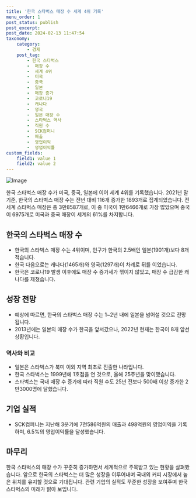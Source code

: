 ```yaml
---
title: '한국 스타벅스 매장 수 세계 4위 기록'
menu_order: 1
post_status: publish
post_excerpt: 
post_date: 2024-02-13 11:47:54
taxonomy:
    category:
        - 경제
    post_tag:
        - 한국 스타벅스
        -  매장 수
        -  세계 4위
        -  미국
        -  중국
        -  일본
        -  매장 증가
        -  코로나19
        -  캐나다
        -  영국
        -  일본 매장 수
        -  스타벅스 역사
        -  직원 수
        -  SCK컴퍼니
        -  매출
        -  영업이익
        -  영업이익률
custom_fields:
    field1: value 1
    field2: value 2
---
```


![Image](https://imgnews.pstatic.net/image/030/2024/02/12/0003180318_001_20240212193401123.png?type=w647)

한국 스타벅스 매장 수가 미국, 중국, 일본에 이어 세계 4위를 기록했습니다. 2021년 말 기준, 한국의 스타벅스 매장 수는 전년 대비 116개 증가한 1893개로 집계되었습니다. 전 세계 스타벅스 매장은 총 3만8587개로, 이 중 미국이 1만6466개로 가장 많았으며 중국이 6975개로 미국과 중국 매장이 세계의 61%를 차지합니다.
## 한국의 스타벅스 매장 수
- 한국의 스타벅스 매장 수는 4위이며, 인구가 한국의 2.5배인 일본(1901개)보다 8개 적습니다.
- 한국 다음으로는 캐나다(1465개)와 영국(1297개)이 차례로 뒤를 이었습니다.
- 한국은 코로나19 발생 이후에도 매장 수 증가세가 꺾이지 않았고, 매장 수 급감한 캐나다를 제쳤습니다.
## 성장 전망
- 예상에 따르면, 한국의 스타벅스 매장 수는 1~2년 내에 일본을 넘어설 것으로 전망됩니다.
- 2013년에는 일본의 매장 수가 한국을 앞서갔으나, 2022년 현재는 한국이 8개 앞선 상황입니다.
### 역사와 비교
- 일본은 스타벅스가 북미 이외 지역 최초로 진출한 나라입니다. 
- 한국 스타벅스는 1999년에 1호점을 연 것으로, 올해 25주년을 맞이했습니다.
- 스타벅스는 국내 매장 수 증가에 따라 직원 수도 25년 전보다 500배 이상 증가한 2만3000명에 달했습니다.
## 기업 실적
- SCK컴퍼니는 지난해 3분기에 7천586억원의 매출과 498억원의 영업이익을 기록하며, 6.5%의 영업이익률을 달성했습니다.
## 마무리
한국 스타벅스의 매장 수가 꾸준히 증가하면서 세계적으로 주목받고 있는 현황을 살펴봤습니다. 앞으로 한국의 스타벅스는 더 많은 성장을 이루어내며 국내외 커피 시장에서 높은 위치를 유지할 것으로 기대됩니다. 관련 기업의 실적도 꾸준한 성장을 보여주며 한국 스타벅스의 미래가 밝아 보입니다.

